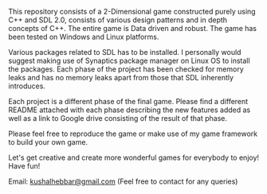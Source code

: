 This repository consists of a 2-Dimensional game constructed purely using C++ and SDL 2.0, consists of various design patterns and in depth concepts of C++. The entire game is Data driven and robust. The game has been tested on Windows and Linux platforms. 

Various packages related to SDL has to be installed. I personally would suggest making use of Synaptics package manager on Linux OS to install the packages.
Each phase of the project has been checked for memory leaks and has no memory leaks apart from those that SDL inherently introduces.

Each project is a different phase of the final game. Please find a different README attached with each phase describing the new features added as well as a link to Google drive consisting of the result of that phase.

Please feel free to reproduce the game or make use of my game framework to build your own game.

Let's get creative and create more wonderful games for everybody to enjoy! Have fun!

Email: kushalhebbar@gmail.com (Feel free to contact for any queries)
